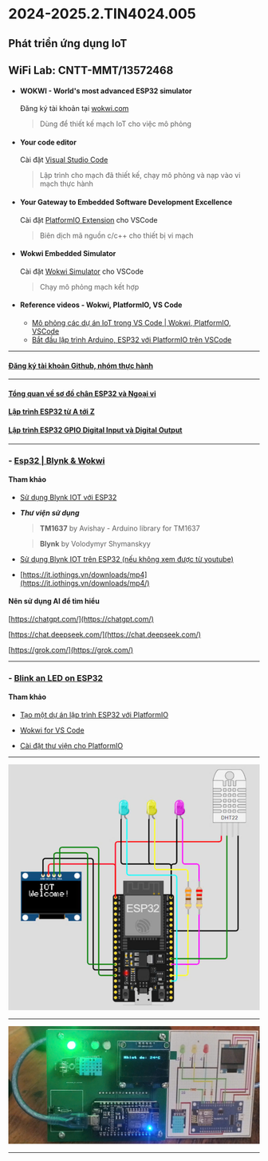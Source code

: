 

# 2024-2025.2.TIN4024.005

## Phát triển ứng dụng IoT

## WiFi Lab: CNTT-MMT/13572468

  

-  #### WOKWI - World's most advanced ESP32 simulator

	Đăng ký tài khoản tại [wokwi.com](https://wokwi.com/)
	>Dùng để thiết kế mạch IoT cho việc mô phỏng

-  #### Your code editor

	Cài đặt [Visual Studio Code](https://code.visualstudio.com/)
	>Lập trình cho mạch đã thiết kế, chạy mô phỏng và nạp vào vi mạch thực hành

-  #### Your Gateway to Embedded Software Development Excellence

	Cài đặt [PlatformIO Extension](https://platformio.org/) cho VSCode

	> Biên dịch mã nguồn c/c++ cho thiết bị vi mạch

-  #### Wokwi Embedded Simulator

	Cài đặt [Wokwi Simulator](https://marketplace.visualstudio.com/items?itemName=Wokwi.wokwi-vscode) cho VSCode
	>Chạy mô phỏng mạch kết hợp
  
-  #### Reference videos - Wokwi, PlatformIO, VS Code

	- [Mô phỏng các dự án IoT trong VS Code | Wokwi, PlatformIO, VSCode](https://www.youtube.com/watch?v=9pTZL934k2s)
	- [Bắt đầu lập trình Arduino, ESP32 với PlatformIO trên VSCode](https://www.youtube.com/watch?v=20eakkralUs)
---

#### [Đăng ký tài khoản Github, nhóm thực hành](https://docs.google.com/spreadsheets/d/15mBohdlCeynEUxonndmMELHEnAJ-Nt2F/edit?gid=326597464#gid=326597464)

---

#### [Tổng quan về sơ đồ chân ESP32 và Ngoại vi](https://khuenguyencreator.com/tong-quan-ve-so-do-chan-esp32-va-ngoai-vi/)

#### [Lập trình ESP32 từ A tới Z](https://khuenguyencreator.com/lap-trinh-esp32-tu-a-toi-z/)

#### [Lập trình ESP32 GPIO Digital Input và Digital Output](https://khuenguyencreator.com/lap-trinh-esp32-gpio-digital-input-va-digital-output/)

---
### - [Esp32 | Blynk & Wokwi](https://wokwi.com/projects/423790624312911873)

#### Tham khảo

+ [Sử dụng Blynk IOT với ESP32](https://dienthongminhesmart.com/lap-trinh-esp32/blynk-iot-va-esp32/)
+ ***Thư viện sử dụng***
	> **TM1637** by Avishay - Arduino library for TM1637
 
	> **Blynk** by Volodymyr Shymanskyy

+ [Sử dụng Blynk IOT trên ESP32 (nếu không xem được từ youtube)](https://it.iothings.vn/downloads/mp4/Blynk_IOT_ESP32_WEB.mp4)

+ [https://it.iothings.vn/downloads/mp4](https://it.iothings.vn/downloads/mp4/)

#### Nên sử dụng AI để tìm hiểu 


[https://chatgpt.com/](https://chatgpt.com/)

[https://chat.deepseek.com/](https://chat.deepseek.com/)

[https://grok.com/](https://grok.com/)

---
### - [Blink an LED on ESP32](https://wokwi.com/projects/305566932847821378)

#### Tham khảo

  

+ [Tạo một dự án lập trình ESP32 với PlatformIO](https://khuenguyencreator.com/huong-dan-cai-dat-platform-io-lap-trinh-esp32/#Huong_dan_su_dung_Platform_IO_lap_trinh_ESP32)

  

+ [Wokwi for VS Code](https://docs.wokwi.com/vscode/getting-started)

  
+ [Cài đặt thư viện cho PlatformIO](https://khuenguyencreator.com/huong-dan-cai-dat-platform-io-lap-trinh-esp32/#Cai_dat_thu_vien_cho_Platformio)
-------------------------------

![](https://raw.githubusercontent.com/vvdung/storage/refs/heads/main/IOT/diagram_one.png)

-------------------------------

![](https://raw.githubusercontent.com/vvdung/storage/refs/heads/main/IOT/diagram_two.png)

-------------------------------
